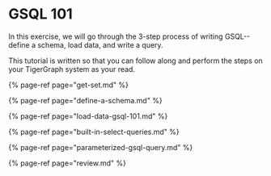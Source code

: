 # GSQL 101

In this exercise, we will go through the 3-step process of writing GSQL-- define a schema, load data, and write a query.

This tutorial is written so that you can follow along and perform the steps on your TigerGraph system as your read.

{% page-ref page="get-set.md" %}

{% page-ref page="define-a-schema.md" %}

{% page-ref page="load-data-gsql-101.md" %}

{% page-ref page="built-in-select-queries.md" %}

{% page-ref page="parameterized-gsql-query.md" %}

{% page-ref page="review.md" %}



